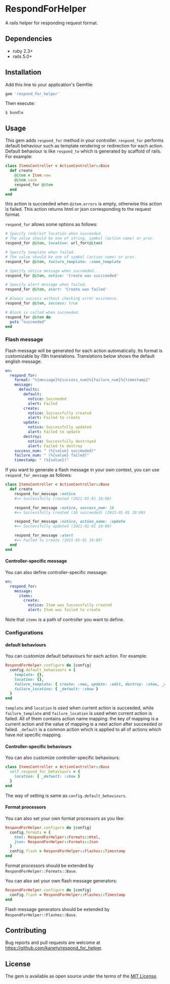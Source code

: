 # RespondForHelper

A rails helper for responding request format.

## Dependencies

* ruby 2.3+
* rails 5.0+

## Installation

Add this line to your application's Gemfile:

```ruby
gem 'respond_for_helper'
```

Then execute:

    $ bundle

## Usage

This gem adds `respond_for` method in your controller.
`respond_for` performs default behaviour such as template rendering or redirection for each action.
Default behaviour is like `respond_to` which is generated by scaffold of rails.
For example:

```ruby
class ItemsController < ActionController::Base
  def create
    @item = Item.new
    @item.save
    respond_for @item
  end
end
```

this action is succeeded when `@item.errors` is empty, otherwise this action is failed.
This action returns html or json corresponding to the request format.

`respond_for` allows some options as follows:

```ruby
# Specify redirect location when succeeded.
# The value should be one of string, symbol (action name) or proc.
respond_for @item, location: url_for(@item)

# Specify template when failed.
# The value should be one of symbol (action name) or proc.
respond_for @item, failure_template: :some_template

# Specify notice message when succeeded.
respond_for @item, notice: 'Create was succceeded'

# Specify alert message when failed.
respond_for @item, alert: 'Create was failed'

# Always success without checking error existence.
respond_for @item, success: true

# Block is called when succeeded.
respond_for @item do
  puts "succeeded"
end
```

### Flash message

Flash message will be generated for each action automatically.
Its format is customizable by i18n translations.
Translations below shows the default english message:

```yaml
en:
  respond_for:
    format: "%{message}%{success_num}%{failure_num}%{timestamp}"
    message:
      defaults:
        default:
          notice: Succeeded
          alert: Failed
        create:
          notice: Successfully created
          alert: Failed to create
        update:
          notice: Successfully updated
          alert: Failed to update
        destroy:
          notice: Successfully destroyed
          alert: Failed to destroy
    success_num: " (%{value} succeeded)"
    failure_num: " (%{value} failed)"
    timestamp: " (%{value})"
```

If you want to generate a flash message in your own context,
you can use `respond_for_message` as follows:

```ruby
class ItemsController < ActionController::Base
  def create
    respond_for_message :notice
    #=> Successfully created (2021-01-01 10:00)

    respond_for_message :notice, success_num: 10
    #=> Successfully created (10 succeeded) (2021-01-01 10:00)

    respond_for_message :notice, action_name: :update
    #=> Successfully updated (2021-01-01 10:00)

    respond_for_message :alert
    #=> Failed to create (2021-01-01 10:00)
  end
end
```

#### Controller-specific message

You can also define controller-specific message:

```yaml
en:
  respond_for:
    message:
      items:
        create:
          notice: Item was Successfully created
          alert: Item was failed to create
```

Note that `items` is a path of controller you want to define.

### Configurations

#### default behaviours

You can customize default behaviours for each action.
For example:

```ruby
RespondForHelper.configure do |config|
  config.default_behaviours = {
    template: {},
    location: {},
    failure_template: { create: :new, update: :edit, destroy: :show, _default: :show },
    failure_location: { _default: :show }
  }
end
```

`template` and `location` is used when current action is succeeded,
while `failure_template` and `failure_location` is used when current action is failed.
All of them contains action name mapping:
the key of mapping is a current action and the value of mapping is a next action after succeeded or failed.
`_default` is a common action which is applied to all of actions which have not specific mapping.

#### Controller-specific behaviours

You can also customize controller-specific behaviours:

```ruby
class ItemsController < ActionController::Base
  self.respond_for_behaviours = {
    location: { _default: :show }
  }
end
```

The way of setting is same as `config.default_behaviours`.

#### Format processors

You can also set your own format processors as you like:

```ruby
RespondForHelper.configure do |config|
  config.formats = {
    html: RespondForHelper::Formats::Html,
    json: RespondForHelper::Formats::Json
  }
  config.flash = RespondForHelper::Flashes::Timestamp
end
```

Format processors should be extended by `RespondForHelper::Formats::Base`.

You can also set your own flash message generators:

```ruby
RespondForHelper.configure do |config|
  config.flash = RespondForHelper::Flashes::Timestamp
end
```

Flash message generators should be extended by `RespondForHelper::Flashes::Base`.

## Contributing

Bug reports and pull requests are welcome at https://github.com/kanety/respond_for_helper.

## License

The gem is available as open source under the terms of the [MIT License](http://opensource.org/licenses/MIT).
